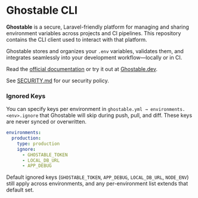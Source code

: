 # Ghostable CLI

**Ghostable** is a secure, Laravel-friendly platform for managing and sharing environment variables across projects and CI pipelines. This repository contains the CLI client used to interact with that platform.

Ghostable stores and organizes your `.env` variables, validates them, and integrates seamlessly into your development workflow—locally or in CI.

Read the [official documentation](https://docs.ghostable.dev) or try it out at [Ghostable.dev](https://ghostable.dev).

See [SECURITY.md](./SECURITY.md) for our security policy.

### Ignored Keys

You can specify keys per environment in `ghostable.yml → environments.<env>.ignore` that Ghostable will skip during push, pull, and diff. These keys are never synced or overwritten.

```yaml
environments:
  production:
    type: production
    ignore:
      - GHOSTABLE_TOKEN
      - LOCAL_DB_URL
      - APP_DEBUG
```

Default ignored keys (`GHOSTABLE_TOKEN`, `APP_DEBUG`, `LOCAL_DB_URL`, `NODE_ENV`) still apply across environments, and any per-environment list extends that default set.
